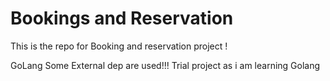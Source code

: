 # Bookings and Reservation 

This is the repo for Booking and reservation project !

GoLang 
Some External dep are used!!!
Trial project as i am learning Golang